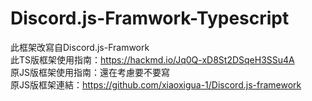 # Discord.js-Framwork-Typescript

此框架改寫自Discord.js-Framwork  
此TS版框架使用指南：https://hackmd.io/Jq0Q-xD8St2DSqeH3SSu4A  
原JS版框架使用指南：還在考慮要不要寫  
原JS版框架連結：https://github.com/xiaoxigua-1/Discord.js-framework
